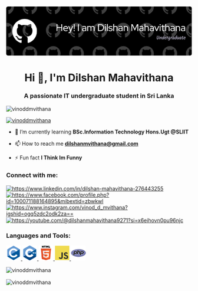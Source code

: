 ![Header](https://github.com/VinodDMVithana/VinodDMVithana/blob/main/github-header-image%20(1).png)
<h1 align="center">Hi 👋, I'm Dilshan Mahavithana</h1>
<h3 align="center">A passionate IT undergraduate student in Sri Lanka</h3>

<p align="left"> <img src="https://komarev.com/ghpvc/?username=vinoddmvithana&label=Profile%20views&color=0e75b6&style=flat" alt="vinoddmvithana" /> </p>

<p align="left"> <a href="https://github.com/ryo-ma/github-profile-trophy"><img src="https://github-profile-trophy.vercel.app/?username=vinoddmvithana" alt="vinoddmvithana" /></a> </p>

- 🌱 I’m currently learning **BSc.Information Technology Hons.Ugt @SLIIT**

- 📫 How to reach me **dilshanmvithana@gmail.com**

- ⚡ Fun fact **I Think Im Funny**

<h3 align="left">Connect with me:</h3>
<p align="left">
<a href="https://linkedin.com/in/https://www.linkedin.com/in/dilshan-mahavithana-276443255" target="blank"><img align="center" src="https://raw.githubusercontent.com/rahuldkjain/github-profile-readme-generator/master/src/images/icons/Social/linked-in-alt.svg" alt="https://www.linkedin.com/in/dilshan-mahavithana-276443255" height="30" width="40" /></a>
<a href="https://fb.com/https://www.facebook.com/profile.php?id=100071188164895&mibextid=zbwkwl" target="blank"><img align="center" src="https://raw.githubusercontent.com/rahuldkjain/github-profile-readme-generator/master/src/images/icons/Social/facebook.svg" alt="https://www.facebook.com/profile.php?id=100071188164895&mibextid=zbwkwl" height="30" width="40" /></a>
<a href="https://instagram.com/https://www.instagram.com/vinod_d_mvithana?igshid=ogq5zdc2odk2za==" target="blank"><img align="center" src="https://raw.githubusercontent.com/rahuldkjain/github-profile-readme-generator/master/src/images/icons/Social/instagram.svg" alt="https://www.instagram.com/vinod_d_mvithana?igshid=ogq5zdc2odk2za==" height="30" width="40" /></a>
<a href="https://www.youtube.com/c/https://youtube.com/@dilshanmahavithana9271?si=x6eihovn0pu96njc" target="blank"><img align="center" src="https://raw.githubusercontent.com/rahuldkjain/github-profile-readme-generator/master/src/images/icons/Social/youtube.svg" alt="https://youtube.com/@dilshanmahavithana9271?si=x6eihovn0pu96njc" height="30" width="40" /></a>
</p>

<h3 align="left">Languages and Tools:</h3>
<p align="left"> <a href="https://www.cprogramming.com/" target="_blank" rel="noreferrer"> <img src="https://raw.githubusercontent.com/devicons/devicon/master/icons/c/c-original.svg" alt="c" width="40" height="40"/> </a> <a href="https://www.w3schools.com/cpp/" target="_blank" rel="noreferrer"> <img src="https://raw.githubusercontent.com/devicons/devicon/master/icons/cplusplus/cplusplus-original.svg" alt="cplusplus" width="40" height="40"/> </a> <a href="https://www.w3.org/html/" target="_blank" rel="noreferrer"> <img src="https://raw.githubusercontent.com/devicons/devicon/master/icons/html5/html5-original-wordmark.svg" alt="html5" width="40" height="40"/> </a> <a href="https://developer.mozilla.org/en-US/docs/Web/JavaScript" target="_blank" rel="noreferrer"> <img src="https://raw.githubusercontent.com/devicons/devicon/master/icons/javascript/javascript-original.svg" alt="javascript" width="40" height="40"/> </a> <a href="https://www.php.net" target="_blank" rel="noreferrer"> <img src="https://raw.githubusercontent.com/devicons/devicon/master/icons/php/php-original.svg" alt="php" width="40" height="40"/> </a> </p>

<p><img align="center" src="https://github-readme-stats.vercel.app/api/top-langs?username=vinoddmvithana&show_icons=true&locale=en&layout=compact" alt="vinoddmvithana" /></p>

<p><img align="center" src="https://github-readme-streak-stats.herokuapp.com/?user=vinoddmvithana&" alt="vinoddmvithana" /></p>
